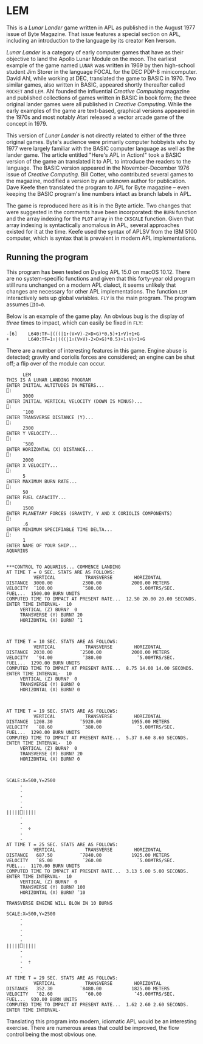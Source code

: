 LEM
===

This is a _Lunar Lander_ game written in APL as published in the August 1977 issue of Byte Magazine. That issue features a special section on APL, including an introduction to the language by its creator Ken Iverson.

_Lunar Lander_ is a category of early computer games that have as their objective to land the Apollo Lunar Module on the moon. The earliest example of the game named `LUNAR` was written in 1969 by then high-school student Jim Storer in the language FOCAL for the DEC PDP-8 minicomputer. David Ahl, while working at DEC, translated the game to BASIC in 1970. Two similar games, also written in BASIC, appeared shortly thereafter called `ROCKET` and `LEM`. Ahl founded the influential _Creative Computing_ magazine and published collections of games written in BASIC in book form; the three original lander games were all published in _Creative Computing_. While the early examples of the game are text-based, graphical versions appeared in the 1970s and most notably Atari released a vector arcade game of the concept in 1979.

This version of _Lunar Lander_ is not directly related to either of the three original games. Byte's audience were primarily computer hobbyists who by 1977 were largely familiar with the BASIC computer language as well as the lander game. The article entitled "Here's APL in Action!" took a BASIC version of the game an translated it to APL to introduce the readers to the language. The BASIC version appeared in the November-December 1976 issue of _Creative Computing_. Bill Cotter, who contributed several games to the magazine, modified a version by an unknown author for publication. Dave Keefe then translated the program to APL for Byte magazine – even keeping the BASIC program's line numbers intact as branch labels in APL.

The game is reproduced here as it is in the Byte article. Two  changes that were suggested in the comments have been incorporated: the `BURN` function and the array indexing for the `PLOT` array in the `CKSCALE` function. Given that array indexing is syntactically anomalous in APL, several approaches existed for it at the time. Keefe used the syntax of APLSV from the IBM 5100 computer, which is syntax that is prevalent in modern APL implementations.

Running the program
-------------------

This program has been tested on Dyalog APL 15.0 on macOS 10.12. There are no system-specific functions and given that this forty-year old program still runs unchanged on a modern APL dialect, it seems unlikely that changes are necessary for other APL implementations. The function `LEM` interactively sets up global variables. `FLY` is the main program. The program assumes `⎕IO←0`.

Below is an example of the game play. An obvious bug is the display of _three_ times to impact, which can easily be fixed in `FLY`:

```
-[6]    L640:TF←|(((|1↑(V×V)-2×D×G)*0.5)+1↑V)÷1+G
+       L640:TF←1↑|(((|1↑(V×V)-2×D×G)*0.5)+1↑V)÷1+G
```

There are a number of interesting features in this game. Engine abuse is detected; gravity and coriolis forces are considered; an engine can be shut off; a flip over of the module can occur.

```
      LEM
THIS IS A LUNAR LANDING PROGRAM
ENTER INITIAL ALTITUDES IN METERS...
⎕:
      3000
ENTER INITIAL VERTICAL VELOCITY (DOWN IS MINUS)...
⎕:
      ¯100
ENTER TRANSVERSE DISTANCE (Y)...
⎕:
      2300
ENTER Y VELOCITY...
⎕:
      ¯580
ENTER HORIZONTAL (X) DISTANCE...
⎕:
      2000
ENTER X VELOCITY...
⎕:
      5
ENTER MAXIMUM BURN RATE...
⎕:
      50
ENTER FUEL CAPACITY...
⎕:
      1500
ENTER PLANETARY FORCES (GRAVITY, Y AND X CORIOLIS COMPONENTS)
⎕:
      .6
ENTER MINIMUM SPECIFIABLE TIME DELTA...
⎕:
      1
ENTER NAME OF YOUR SHIP...
AQUARIUS


***CONTROL TO AQUARIUS... COMMENCE LANDING
AT TIME T = 0 SEC. STATS ARE AS FOLLOWS:
          VERTICAL           TRANSVERSE        HORIZONTAL
DISTANCE  3000.00           2300.00           2000.00 METERS
VELOCITY  ¯100.00           ¯580.00              5.00MTRS/SEC.
FUEL...  1500.00 BURN UNITS
COMPUTED TIME TO IMPACT AT PRESENT RATE...  12.50 20.00 20.00 SECONDS.
ENTER TIME INTERVAL-  10
     VERTICAL (Z) BURN?  0
     TRANSVERSE (Y) BURN? 20
     HORIZONTAL (X) BURN? ¯1



AT TIME T = 10 SEC. STATS ARE AS FOLLOWS:
          VERTICAL           TRANSVERSE        HORIZONTAL
DISTANCE  2030.00          ¯2500.00           2000.00 METERS
VELOCITY   ¯94.00           ¯380.00             ¯5.00MTRS/SEC.
FUEL...  1290.00 BURN UNITS
COMPUTED TIME TO IMPACT AT PRESENT RATE...  8.75 14.00 14.00 SECONDS.
ENTER TIME INTERVAL-  10
     VERTICAL (Z) BURN?  0
     TRANSVERSE (Y) BURN? 0
     HORIZONTAL (X) BURN? 0



AT TIME T = 19 SEC. STATS ARE AS FOLLOWS:
          VERTICAL           TRANSVERSE        HORIZONTAL
DISTANCE  1208.30          ¯5920.00           1955.00 METERS
VELOCITY   ¯88.60           ¯380.00             ¯5.00MTRS/SEC.
FUEL...  1290.00 BURN UNITS
COMPUTED TIME TO IMPACT AT PRESENT RATE...  5.37 8.60 8.60 SECONDS.
ENTER TIME INTERVAL-  10
     VERTICAL (Z) BURN?  0
     TRANSVERSE (Y) BURN? 20
     HORIZONTAL (X) BURN? 0



SCALE:X=500,Y=2500
     -
     -
     -
     -
     -
|||||⎕|||||
     -
     -
     -  ÷
     -
     -
AT TIME T = 25 SEC. STATS ARE AS FOLLOWS:
          VERTICAL           TRANSVERSE        HORIZONTAL
DISTANCE   687.50          ¯7840.00           1925.00 METERS
VELOCITY   ¯85.00           ¯260.00             ¯5.00MTRS/SEC.
FUEL...  1170.00 BURN UNITS
COMPUTED TIME TO IMPACT AT PRESENT RATE...  3.13 5.00 5.00 SECONDS.
ENTER TIME INTERVAL-  10
     VERTICAL (Z) BURN?  0
     TRANSVERSE (Y) BURN? 100
     HORIZONTAL (X) BURN? ¯10

TRANSVERSE ENGINE WILL BLOW IN 10 BURNS

SCALE:X=500,Y=2500
     -
     -
     -
     -
     -
|||||⎕|||||
     -
     -
     -  ÷
     -
     -
AT TIME T = 29 SEC. STATS ARE AS FOLLOWS:
          VERTICAL           TRANSVERSE        HORIZONTAL
DISTANCE   352.30          ¯8480.00           1825.00 METERS
VELOCITY   ¯82.60            ¯60.00            ¯45.00MTRS/SEC.
FUEL...  930.00 BURN UNITS
COMPUTED TIME TO IMPACT AT PRESENT RATE...  1.62 2.60 2.60 SECONDS.
ENTER TIME INTERVAL-
```

Translating this program into modern, idiomatic APL would be an interesting exercise. There are numerous areas that could be improved, the flow control being the most obvious one.
